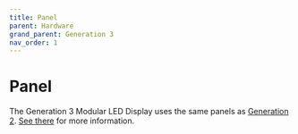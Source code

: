 ```yaml
---
title: Panel
parent: Hardware
grand_parent: Generation 3
nav_order: 1
---
```


# Panel

The Generation 3 Modular LED Display uses the same panels as [Generation 2]({{site.baseurl}}/Generation%203/Software/docs/g2-system.html). [See there]({{site.baseurl}}/Generation%202/Hardware/g2-panels.html) for more information.

